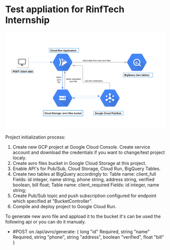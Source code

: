 # Test appliation for RinfTech Internship


![Service-diagram](Service-diagram.png)



Project initialization process: 
1. Create new GCP project at Google Cloud Console. Create service account and download the credentials if you want to change/test project localy. 
2. Create avro files bucket in Google Cloud Storage at this project.
3. Enable API's for Pub/Sub, Cloud Storage, Cloud Run, BigQuery Tables.
4. Create two tables at BigQuery accordingly to: 
  Table name: client_full
  Fields: id integer, name string, phone string, address string, verified boolean, bill float;
  Table name: client_required
  Fields: id integer, name string;
5. Create Pub/Sub topic and push subscription configured for endpoint which specified at "BucketController".
6. Compile and deploy project to Google Cloud Run. 

To generate new avro file and appload it to the bucket it's can be used the following api or you can do it manualy. 
- #POST on /api/avro/generate: 
{
long "id" Required, 
string "name" Required, 
string "phone", 
string "address", 
boolean "verified", 
float "bill"
} 
